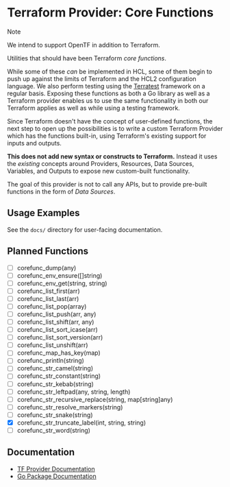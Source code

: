 # Terraform Provider: Core Functions

> [!NOTE]
> We intend to support OpenTF in addition to Terraform.

Utilities that should have been Terraform _core functions_.

While some of these _can_ be implemented in HCL, some of them begin to push up against the limits of Terraform and the HCL2 configuration language. We also perform testing using the [Terratest](https://terratest.gruntwork.io) framework on a regular basis. Exposing these functions as both a Go library as well as a Terraform provider enables us to use the same functionality in both our Terraform applies as well as while using a testing framework.

Since Terraform doesn't have the concept of user-defined functions, the next step to open up the possibilities is to write a custom Terraform Provider which has the functions built-in, using Terraform's existing support for inputs and outputs.

**This does not add new syntax or constructs to Terraform.** Instead it uses the _existing_ concepts around Providers, Resources, Data Sources, Variables, and Outputs to expose new custom-built functionality.

The goal of this provider is not to call any APIs, but to provide pre-built functions in the form of _Data Sources_.

## Usage Examples

See the `docs/` directory for user-facing documentation.

## Planned Functions

* [ ] corefunc_dump(any)
* [ ] corefunc_env_ensure([]string)
* [ ] corefunc_env_get(string, string)
* [ ] corefunc_list_first(arr)
* [ ] corefunc_list_last(arr)
* [ ] corefunc_list_pop(array)
* [ ] corefunc_list_push(arr, any)
* [ ] corefunc_list_shift(arr, any)
* [ ] corefunc_list_sort_icase(arr)
* [ ] corefunc_list_sort_version(arr)
* [ ] corefunc_list_unshift(arr)
* [ ] corefunc_map_has_key(map)
* [ ] corefunc_println(string)
* [ ] corefunc_str_camel(string)
* [ ] corefunc_str_constant(string)
* [ ] corefunc_str_kebab(string)
* [ ] corefunc_str_leftpad(any, string, length)
* [ ] corefunc_str_recursive_replace(string, map[string]any)
* [ ] corefunc_str_resolve_markers(string)
* [ ] corefunc_str_snake(string)
* [X] corefunc_str_truncate_label(int, string, string)
* [ ] corefunc_str_word(string)

## Documentation

* [TF Provider Documentation](#)
* [Go Package Documentation](https://pkg.go.dev/github.com/northwood-labs/terraform-provider-corefunc)
